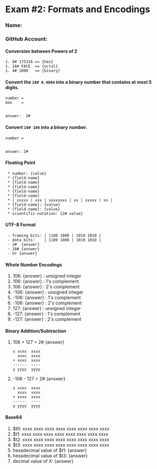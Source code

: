 

# Exam #2: Formats and Encodings

### Name:

### GitHub Account:

#### Conversion between Powers of 2
    1. 8# 175316 == {hex}                                 
    1. 16# FACE  == {octal}                               
    1. 4# 1000   == {binary}                              

#### Convert the `10# 0.4004` into a binary number that contains at most 5 digits. 
  ```response
  number =  
  max    =  


  answer:  2#  
  ```

#### Convert  `10# 106` into a binary number. 
  ```response
  number =  


  answer: 2# 
  ```

#### Floating Point
     * number: {value}                                  
     * {field-name}                                     
     * {field-name}                                     
     * {field-name}                                     
     * {field-name}                                     
     * {field-name}                                     
     * | xxxxx | xxx | xxxxxxxx | xx | xxxxx | xx |   
     * {field-name}: {value}                           
     * {field-name}: {value}                           
     * scientific-notation: {2# value}                

#### UTF-8 Format
     - framing bits: | 1100 1000 | 1010 1010 |          
     - data bits:    | 1100 1000 | 1010 1010 |          
     - 2#  {answer}                                     
     - 16# {answer}                                     
     - U+ {answer}                                      

#### Whole Number Encodings
  1.  106: {answer}  : unsigned integer                  
  1.  106: {answer}  : 1's complement                    
  1.  106: {answer}  : 2's complement                    
  1. -106: {answer}  : unsigned integer                  
  1. -106: {answer}  : 1's complement                    
  1. -106: {answer}  : 2's complement                    
  1.  127: {answer}  : unsigned integer                  
  1. -127: {answer}  : 1's complement                    
  1. -127: {answer}  : 2's complement                    

#### Binary Addition/Subtraction
  1. 106 + 127 = 2# {answer}                           
     ```response
     x xxxx  xxxx 
       xxxx  xxxx 
     + xxxx  xxxx 
     ------  ---- 
     y yyyy  yyyy 
     ```
  1. -106 - 127 = 2# {answer}                           
     ```response
     x xxxx  xxxx 
       xxxx  xxxx 
     + xxxx  xxxx 
     ------  ---- 
     y yyyy  yyyy 
     ```

#### Base64
  1. $t0: xxxx xxxx xxxx xxxx xxxx xxxx xxxx xxxx       
  1. $t1: xxxx xxxx xxxx xxxx xxxx xxxx xxxx xxxx       
  1. $t2: xxxx xxxx xxxx xxxx xxxx xxxx xxxx xxxx       
  1. $t3: xxxx xxxx xxxx xxxx xxxx xxxx xxxx xxxx       
  1. hexadecimal value of $t1: {answer}                 
  1. hexadecimal value of $t3: {answer}                 
  1. decimal value of X: {answer} 
